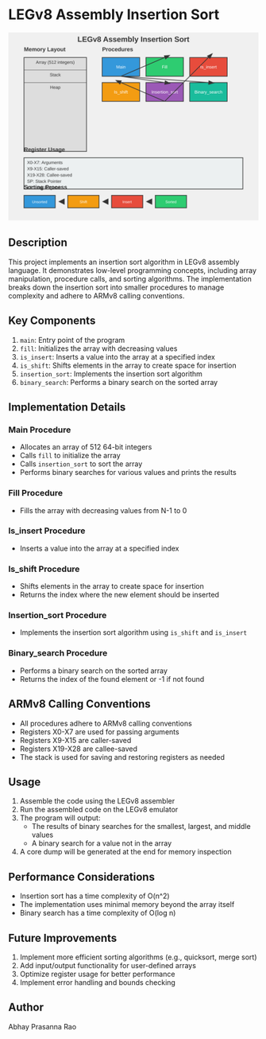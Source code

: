 # LEGv8 Assembly Insertion Sort

![LEGv8 Assembly Insertion Sort Visualization](legv8-insertion-sort-visualization.svg)

## Description

This project implements an insertion sort algorithm in LEGv8 assembly language. It demonstrates low-level programming concepts, including array manipulation, procedure calls, and sorting algorithms. The implementation breaks down the insertion sort into smaller procedures to manage complexity and adhere to ARMv8 calling conventions.

## Key Components

1. `main`: Entry point of the program
2. `fill`: Initializes the array with decreasing values
3. `is_insert`: Inserts a value into the array at a specified index
4. `is_shift`: Shifts elements in the array to create space for insertion
5. `insertion_sort`: Implements the insertion sort algorithm
6. `binary_search`: Performs a binary search on the sorted array

## Implementation Details

### Main Procedure
- Allocates an array of 512 64-bit integers
- Calls `fill` to initialize the array
- Calls `insertion_sort` to sort the array
- Performs binary searches for various values and prints the results

### Fill Procedure
- Fills the array with decreasing values from N-1 to 0

### Is_insert Procedure
- Inserts a value into the array at a specified index

### Is_shift Procedure
- Shifts elements in the array to create space for insertion
- Returns the index where the new element should be inserted

### Insertion_sort Procedure
- Implements the insertion sort algorithm using `is_shift` and `is_insert`

### Binary_search Procedure
- Performs a binary search on the sorted array
- Returns the index of the found element or -1 if not found

## ARMv8 Calling Conventions

- All procedures adhere to ARMv8 calling conventions
- Registers X0-X7 are used for passing arguments
- Registers X9-X15 are caller-saved
- Registers X19-X28 are callee-saved
- The stack is used for saving and restoring registers as needed

## Usage

1. Assemble the code using the LEGv8 assembler
2. Run the assembled code on the LEGv8 emulator
3. The program will output:
   - The results of binary searches for the smallest, largest, and middle values
   - A binary search for a value not in the array
4. A core dump will be generated at the end for memory inspection

## Performance Considerations

- Insertion sort has a time complexity of O(n^2)
- The implementation uses minimal memory beyond the array itself
- Binary search has a time complexity of O(log n)

## Future Improvements

1. Implement more efficient sorting algorithms (e.g., quicksort, merge sort)
2. Add input/output functionality for user-defined arrays
3. Optimize register usage for better performance
4. Implement error handling and bounds checking

## Author

Abhay Prasanna Rao
